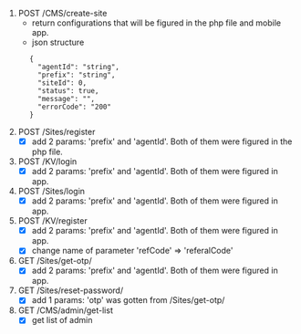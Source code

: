 1. POST /CMS/create-site
	- return configurations that will be figured in the php file and mobile app.
	- json structure
  ```
		{
		  "agentId": "string",
		  "prefix": "string",
		  "siteId": 0,
		  "status": true,
		  "message": "",
		  "errorCode": "200"
		}
  ```

2. POST /Sites/register
    - [x] add 2 params: 'prefix' and 'agentId'. Both of them were figured in the php file.

3. POST /KV/login
    - [x] add 2 params: 'prefix' and 'agentId'. Both of them were figured in app.
  
4. POST /Sites/login
    - [x] add 2 params: 'prefix' and 'agentId'. Both of them were figured in app.
  
5. POST /KV/register
    - [x] add 2 params: 'prefix' and 'agentId'. Both of them were figured in app.
    - [x] change name of parameter 'refCode' => 'referalCode'

6. GET /Sites/get-otp/
    - [x] add 2 params: 'prefix' and 'agentId'. Both of them were figured in app.
    
7. GET /Sites/reset-password/
    - [x] add 1 params: 'otp' was gotten from /Sites/get-otp/
    
8. GET /CMS/admin/get-list
    - [x] get list of admin
